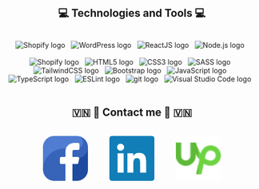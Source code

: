 <h2 align="center">💻 Technologies and Tools 💻</h2>
<br />

<div align="center">
  <span
    ><img
      src="https://img.shields.io/badge/Shopify-282C34?logo=Shopify&logoColor=95bf47"
      alt="Shopify logo"
      title="Shopify"
      height="25"
  /></span>
  &nbsp;
  <span
    ><img
      src="https://img.shields.io/badge/WordPress-282C34?logo=wordPress&logoColor=21759B"
      alt="WordPress logo"
      title="WordPress"
      height="25"
  /></span>
  &nbsp;
  <span
    ><img
      src="https://img.shields.io/badge/ReactJS-282C34?logo=react&logoColor=61DAFB"
      alt="ReactJS logo"
      title="ReactJS"
      height="25"
  /></span>
  &nbsp;
  <span
    ><img
      src="https://img.shields.io/badge/Node.js-282C34?logo=node.js&logoColor=00F200"
      alt="Node.js logo"
      title="Node.js"
      height="25"
  /></span>
  &nbsp;
</div>
<br />

<div align="center">
  <span
    ><img
      src="https://img.shields.io/badge/Shopify-282C34?logo=Shopify&logoColor=95bf47"
      alt="Shopify logo"
      title="Shopify"
      height="25"
  /></span>
  &nbsp;
  <span
    ><img
      src="https://img.shields.io/badge/HTML5-282C34?logo=HTML5&logoColor=E34F26"
      alt="HTML5 logo"
      title="HTML5"
      height="25"
  /></span>
  &nbsp;
  <span
    ><img
      src="https://img.shields.io/badge/CSS3-282C34?logo=CSS3&logoColor=1572B6"
      alt="CSS3 logo"
      title="CSS3"
      height="25"
  /></span>
  &nbsp;
  <span
    ><img
      src="https://img.shields.io/badge/Sass-282C34?logo=sass&logoColor=CC6699"
      alt="SASS logo"
      title="SASS"
      height="25"
  /></span>
  &nbsp;
  <span
    ><img
      src="https://img.shields.io/badge/Tailwind%20CSS-282C34?logo=tailwind-css&logoColor=38B2AC"
      alt="TailwindCSS logo"
      title="TailwindCSS"
      height="25"
  /></span>
  &nbsp;
  <span
    ><img
      src="https://img.shields.io/badge/Bootstrap-282C34?logo=bootstrap&logoColor=7952B3"
      alt="Bootstrap logo"
      title="Bootstrap"
      height="25"
  /></span>
  &nbsp;
  <span
    ><img
      src="https://img.shields.io/badge/JavaScript-282C34?logo=javascript&logoColor=F7DF1E"
      alt="JavaScript logo"
      title="JavaScript"
      height="25"
  /></span>
  &nbsp;
  <span
    ><img
      src="https://img.shields.io/badge/TypeScript-282C34?logo=typescript&logoColor=3178C6"
      alt="TypeScript logo"
      title="TypeScript"
      height="25"
  /></span>
  &nbsp;
  <span
    ><img
      src="https://img.shields.io/badge/ESLint-282C34?logo=eslint&logoColor=4B32C3"
      alt="ESLint logo"
      title="ESLint"
      height="25"
  /></span>
  &nbsp;
  <span
    ><img
      src="https://img.shields.io/badge/git-282C34?logo=git&logoColor=F05032"
      alt="git logo"
      title="git"
      height="25"
  /></span>
  &nbsp;
  <span
    ><img
      src="https://img.shields.io/badge/VS%20Code-282C34?logo=visual-studio-code&logoColor=007ACC"
      alt="Visual Studio Code logo"
      title="Visual Studio Code"
      height="25"
  /></span>
  &nbsp;
</div>
<br />

<h2 align="center">🇻🇳 📧 Contact me 📧 🇻🇳</h2>
<br />

<div align="center">
  <div align="center" dir="auto">
    <a style="display: inline-block;" href="https://www.facebook.com/profile.php?id=100034130810966" target="_blank" rel="nofollow">
      <img width="90" height="90" src="/images/facebook.png" alt="Facebook" style="max-width: 100%;">
    </a>
    &nbsp;
    &nbsp;
    &nbsp;
    &nbsp;
    &nbsp;
    <a style="display: inline-block;" href="https://www.facebook.com/profile.php?id=100034130810966" target="_blank" rel="nofollow">
      <img width="90" height="90" src="/images/linkedin.svg" alt="Linkedin" style="max-width: 100%;">
    </a>
    &nbsp;
    &nbsp;
    &nbsp;
    &nbsp;
    &nbsp;
    <a style="display: inline-block;" href="https://www.facebook.com/profile.php?id=100034130810966" target="_blank" rel="nofollow">
      <img width="90" height="90" src="/images/upwork.svg" alt="Upwork" style="max-width: 100%;">
    </a>
  </div>
</div>
